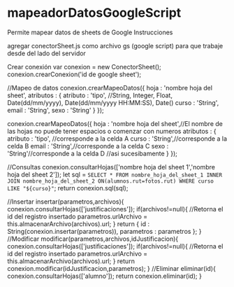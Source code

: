 # mapeadorDatosGoogleScript
Permite mapear datos de sheets de Google
Instrucciones

agregar conectorSheet.js como archivo gs (google script) para que trabaje desde del lado del servidor

Crear conexión
var conexion = new ConectorSheet();
conexion.crearConexion('id de google sheet');

//Mapeo de datos
conexion.crearMapeoDatos({
    hoja : 'nombre hoja del sheet',
    atributos : {
        atributo : 'tipo', //String, Integer, Float, Date(dd/mm/yyyy), Date(dd/mm/yyyy HH:MM:SS), Date()
        curso : 'String',
        email : 'String',
        sexo : 'String'
    }
});

conexion.crearMapeoDatos({
    hoja : 'nombre hoja del sheet',//El nombre de las hojas no puede tener espacios o comenzar con numeros
    atributos : {
        atributo : 'tipo', //corresponde a la celda A
        curso : 'String',//corresponde a la celda B
        email : 'String',//corresponde a la celda C
        sexo : 'String'//corresponde a la celda D
        //asi sucesibamente
    }
});

//Consultas
conexion.consultarHojas(['nombre hoja del sheet 1','nombre hoja del sheet 2']);
let sql = `SELECT *
            FROM nombre_hoja_del_sheet_1
            INNER JOIN nombre_hoja_del_sheet_2
            ON(alumnos.rut=fotos.rut)
            WHERE curso LIKE "${curso}"`;
return conexion.sql(sql);

//Insertar
insertar(parametros,archivos){
    conexion.consultarHojas(['justificaciones']);
    if(archivos!=null){
        //Retorna el id del registro insertado
        parametros.urlArchivo = this.almacenarArchivo(archivos).url;
    }
    return {
        id : String(conexion.insertar(parametros)),
        parametros : parametros
    };
}
//Modificar
modificar(parametros,archivos,idJustificacion){
    conexion.consultarHojas(['justificaciones']);
    if(archivos!=null){
        //Retorna el id del registro insertado
        parametros.urlArchivo = this.almacenarArchivo(archivos).url;
    }
    return conexion.modificar(idJustificacion,parametros);
}
//Eliminar
eliminar(id){
    conexion.consultarHojas(['alumno']);
    return conexion.eliminar(id);
}
